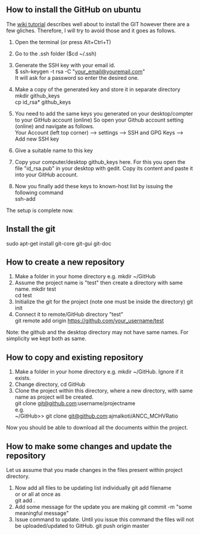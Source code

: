 ## How to install the GitHub on ubuntu
The [wiki tutorial](https://wiki.paparazziuav.org/wiki/Github_manual_for_Ubuntu) describes well about 
to install the GIT however there are a few gliches. 
Therefore, I will try to avoid those and it goes as follows. 

1. Open the terminal (or press Alt+Ctrl+T)  
2. Go to the .ssh folder ($cd ~/.ssh)   
3. Generate the SSH key with your email id.  
    $ ssh-keygen -t rsa -C "your_email@youremail.com"      
   It will ask for a password so enter the desired one.
4. Make a copy of the generated key and store it in separate directory  
   mkdir github_keys  
   cp id_rsa* github_keys  
5. You need to add the same keys you generated on your desktop/compter to your GitHub account (online) 
   So open your Github account setting (online) and navigate as follows.  
   Your Account (left top corner) --> settings --> SSH and GPG Keys --> Add new SSH key  
  
6. Give a suitable name to this key   
7. Copy your computer/desktop github_keys here. 
   For this you open the file "id_rsa.pub" in your desktop with gedit.
   Copy its content and paste it into your GitHub account.   
6. Now you finally add these keys to known-host list by issuing the following command  
   ssh-add

The setup is complete now.


## Install the git  
  sudo apt-get install git-core git-gui git-doc

## How to create a new repository
1. Make a folder in your home directory e.g. mkdir ~/GitHub  
2. Assume the project name is "test"  then create a directory with same name. 
   mkdir test  
   cd test  
3. Initialize the git for the project (note one must be inside the directory)
   git init  
4. Connect it to remote/GitHub directory "test"  
   git remote add origin  https://github.com/your_username/test   
   
Note: the github and the desktop directory may not have same names. For simplicity we kept both as same.  


## How to copy and existing repository
1. Make a folder in your home directory e.g. mkdir ~/GitHub. Ignore if it exists.
2. Change directory, cd GitHub 
3. Clone the project within this directory, where a new directory, with same name as project will be created.  
   git clone git@github.com:username/projectname   
   e.g.   
   ~/GitHub>> git clone git@github.com:ajmalkoti/ANCC_MCHVRatio  

Now you should be able to download all the documents within the project.

## How to make some changes and update the repository
Let us assume that you made changes in the files present within project directory. 
1. Now add all files to be updating list individually 
   git add filename    
   or or all at once as   
   git add .  
2. Add some message for the update you are making 
   git commit -m "some meaningful message"   
3. Issue command to update. Until you issue this command the files will not be uploaded/updated to GitHub.
   git push origin master  
